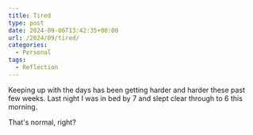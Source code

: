 ```yaml
---
title: Tired
type: post
date: 2024-09-06T13:42:35+00:00
url: /2024/09/tired/
categories:
  - Personal
tags:
  - Reflection
---
```


Keeping up with the days has been getting harder and harder these past few weeks. Last night I was in bed by 7 and slept clear through to 6 this morning.

That's normal, right? </sarcasm>